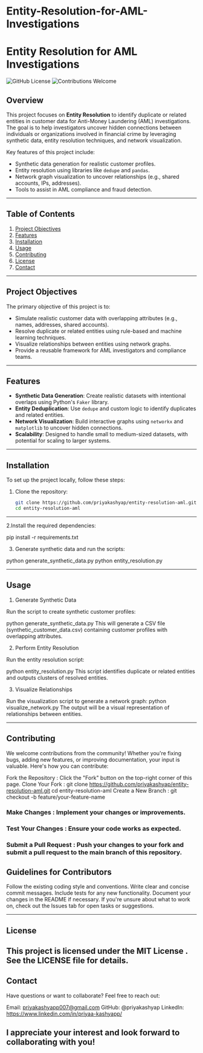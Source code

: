 # Entity-Resolution-for-AML-Investigations

# Entity Resolution for AML Investigations

![GitHub License](https://img.shields.io/badge/license-MIT-blue) ![Contributions Welcome](https://img.shields.io/badge/contributions-welcome-brightgreen)

## Overview

This project focuses on **Entity Resolution** to identify duplicate or related entities in customer data for Anti-Money Laundering (AML) investigations. The goal is to help investigators uncover hidden connections between individuals or organizations involved in financial crime by leveraging synthetic data, entity resolution techniques, and network visualization.

Key features of this project include:
- Synthetic data generation for realistic customer profiles.
- Entity resolution using libraries like `dedupe` and `pandas`.
- Network graph visualization to uncover relationships (e.g., shared accounts, IPs, addresses).
- Tools to assist in AML compliance and fraud detection.

---

## Table of Contents

1. [Project Objectives](#project-objectives)
2. [Features](#features)
3. [Installation](#installation)
4. [Usage](#usage)
5. [Contributing](#contributing)
6. [License](#license)
7. [Contact](#contact)

---

## Project Objectives

The primary objective of this project is to:
- Simulate realistic customer data with overlapping attributes (e.g., names, addresses, shared accounts).
- Resolve duplicate or related entities using rule-based and machine learning techniques.
- Visualize relationships between entities using network graphs.
- Provide a reusable framework for AML investigators and compliance teams.

---

## Features

- **Synthetic Data Generation**: Create realistic datasets with intentional overlaps using Python's `Faker` library.
- **Entity Deduplication**: Use `dedupe` and custom logic to identify duplicates and related entities.
- **Network Visualization**: Build interactive graphs using `networkx` and `matplotlib` to uncover hidden connections.
- **Scalability**: Designed to handle small to medium-sized datasets, with potential for scaling to larger systems.

---

## Installation

To set up the project locally, follow these steps:

1. Clone the repository:
   ```bash
   git clone https://github.com/priyakashyap/entity-resolution-aml.git
   cd entity-resolution-aml
---

2.Install the required dependencies:

pip install -r requirements.txt


3. Generate synthetic data and run the scripts:

python generate_synthetic_data.py
python entity_resolution.py

---
 
## Usage

1. Generate Synthetic Data

Run the script to create synthetic customer profiles:

python generate_synthetic_data.py
This will generate a CSV file (synthetic_customer_data.csv) containing customer profiles with overlapping attributes.

2. Perform Entity Resolution

Run the entity resolution script:

python entity_resolution.py
This script identifies duplicate or related entities and outputs clusters of resolved entities.

3. Visualize Relationships

Run the visualization script to generate a network graph:
python visualize_network.py
The output will be a visual representation of relationships between entities.

---

## Contributing

We welcome contributions from the community! Whether you're fixing bugs, adding new features, or improving documentation, your input is valuable. Here's how you can contribute:

Fork the Repository : Click the "Fork" button on the top-right corner of this page.
Clone Your Fork :
git clone https://github.com/priyakashyap/entity-resolution-aml.git
cd entity-resolution-aml
Create a New Branch :
git checkout -b feature/your-feature-name


### Make Changes : Implement your changes or improvements.
### Test Your Changes : Ensure your code works as expected.
### Submit a Pull Request : Push your changes to your fork and submit a pull request to the main branch of this repository.
 
 
## Guidelines for Contributors

Follow the existing coding style and conventions.
Write clear and concise commit messages.
Include tests for any new functionality.
Document your changes in the README if necessary.
If you're unsure about what to work on, check out the Issues tab for open tasks or suggestions.

---
## License

This project is licensed under the MIT License . See the LICENSE file for details.
---

## Contact

Have questions or want to collaborate? Feel free to reach out:

Email: priyakashyapp007@gmail.com
GitHub: @priyakashyap
LinkedIn: https://www.linkedin.com/in/priyaa-kashyapp/
 
 
## I appreciate your interest and look forward to collaborating with you!


















